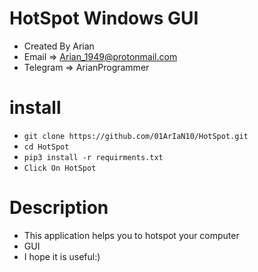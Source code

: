 # HotSpot Windows GUI

* Created By Arian
* Email => Arian_1949@protonmail.com
* Telegram => ArianProgrammer

# install 

* `git clone https://github.com/01ArIaN10/HotSpot.git`
* `cd HotSpot`
* `pip3 install -r requirments.txt`
* `Click On HotSpot`

# Description
* This application helps you to hotspot your computer
* GUI
* I hope it is useful:)

